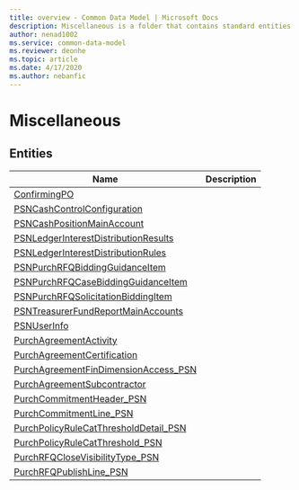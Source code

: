 ```yaml
---
title: overview - Common Data Model | Microsoft Docs
description: Miscellaneous is a folder that contains standard entities related to the Common Data Model.
author: nenad1002
ms.service: common-data-model
ms.reviewer: deonhe
ms.topic: article
ms.date: 4/17/2020
ms.author: nebanfic
---
```


# Miscellaneous


## Entities

|Name|Description|
|---|---|
|[ConfirmingPO](ConfirmingPO.md)||
|[PSNCashControlConfiguration](PSNCashControlConfiguration.md)||
|[PSNCashPositionMainAccount](PSNCashPositionMainAccount.md)||
|[PSNLedgerInterestDistributionResults](PSNLedgerInterestDistributionResults.md)||
|[PSNLedgerInterestDistributionRules](PSNLedgerInterestDistributionRules.md)||
|[PSNPurchRFQBiddingGuidanceItem](PSNPurchRFQBiddingGuidanceItem.md)||
|[PSNPurchRFQCaseBiddingGuidanceItem](PSNPurchRFQCaseBiddingGuidanceItem.md)||
|[PSNPurchRFQSolicitationBiddingItem](PSNPurchRFQSolicitationBiddingItem.md)||
|[PSNTreasurerFundReportMainAccounts](PSNTreasurerFundReportMainAccounts.md)||
|[PSNUserInfo](PSNUserInfo.md)||
|[PurchAgreementActivity](PurchAgreementActivity.md)||
|[PurchAgreementCertification](PurchAgreementCertification.md)||
|[PurchAgreementFinDimensionAccess_PSN](PurchAgreementFinDimensionAccess_PSN.md)||
|[PurchAgreementSubcontractor](PurchAgreementSubcontractor.md)||
|[PurchCommitmentHeader_PSN](PurchCommitmentHeader_PSN.md)||
|[PurchCommitmentLine_PSN](PurchCommitmentLine_PSN.md)||
|[PurchPolicyRuleCatThresholdDetail_PSN](PurchPolicyRuleCatThresholdDetail_PSN.md)||
|[PurchPolicyRuleCatThreshold_PSN](PurchPolicyRuleCatThreshold_PSN.md)||
|[PurchRFQCloseVisibilityType_PSN](PurchRFQCloseVisibilityType_PSN.md)||
|[PurchRFQPublishLine_PSN](PurchRFQPublishLine_PSN.md)||
